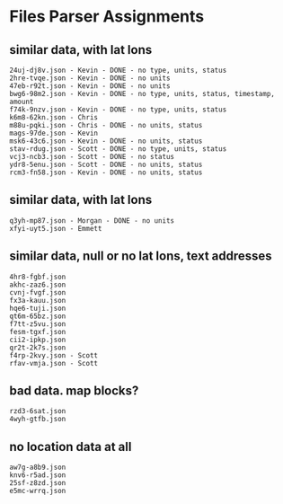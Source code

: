 # Files Parser Assignments

## similar data, with lat lons
```
24uj-dj8v.json - Kevin - DONE - no type, units, status
2hre-tvqe.json - Kevin - DONE - no units
47eb-r92t.json - Kevin - DONE - no units
bwg6-98m2.json - Kevin - DONE - no type, units, status, timestamp, amount
f74k-9nzv.json - Kevin - DONE - no type, units, status
k6m8-62kn.json - Chris
m88u-pqki.json - Chris - DONE - no units, status
mags-97de.json - Kevin
msk6-43c6.json - Kevin - DONE - no units, status
stav-rdug.json - Scott - DONE - no type, units, status
vcj3-ncb3.json - Scott - DONE - no status 
ydr8-5enu.json - Scott - DONE - no units, status
rcm3-fn58.json - Kevin - DONE - no units, status
```

## similar data, with lat lons
```
q3yh-mp87.json - Morgan - DONE - no units
xfyi-uyt5.json - Emmett
```
## similar data, null or no lat lons, text addresses
```
4hr8-fgbf.json
akhc-zaz6.json
cvnj-fvgf.json
fx3a-kauu.json
hqe6-tuji.json
qt6m-65bz.json
f7tt-z5vu.json
fesm-tgxf.json
cii2-ipkp.json
qr2t-2k7s.json
f4rp-2kvy.json - Scott
rfav-vmja.json - Scott
```

## bad data. map blocks?
```
rzd3-6sat.json
4wyh-gtfb.json
```

## no location data at all
```
aw7g-a8b9.json
knv6-r5ad.json
25sf-z8zd.json
e5mc-wrrq.json
```
